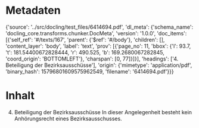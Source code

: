 # Metadaten
{'source': '../src/docling/test_files/6414694.pdf', 'dl_meta': {'schema_name': 'docling_core.transforms.chunker.DocMeta', 'version': '1.0.0', 'doc_items': [{'self_ref': '#/texts/167', 'parent': {'$ref': '#/body'}, 'children': [], 'content_layer': 'body', 'label': 'text', 'prov': [{'page_no': 11, 'bbox': {'l': 93.7, 't': 181.54400672828444, 'r': 490.525, 'b': 169.2680067282845, 'coord_origin': 'BOTTOMLEFT'}, 'charspan': [0, 77]}]}], 'headings': ['4. Beteiligung der Bezirksausschüsse'], 'origin': {'mimetype': 'application/pdf', 'binary_hash': 15796801609575962549, 'filename': '6414694.pdf'}}}

# Inhalt
4. Beteiligung der Bezirksausschüsse
In dieser Angelegenheit besteht kein Anhörungsrecht eines Bezirksausschusses.